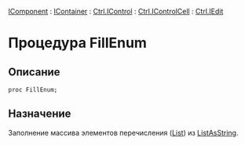 ﻿---
Link: .Ctrl.IEdit.@FillEnum
---

[IComponent](topic:Com.Custom.ComClasses.IComponent.Default) :
[IContainer](topic:Com.Custom.ComClasses.IContainer.Default) :
[Ctrl.IControl](topic:Com.Custom.ComClasses.Ctrl.IControl.Default) :
[Ctrl.IControlCell](topic:Com.Custom.ComClasses.Ctrl.IControlCell.Default) :
[Ctrl.IEdit](Default)

# Процедура FillEnum

## Описание

    proc FillEnum;

## Назначение

Заполнение массива элементов перечисления ([List](topic:.Custom.ComClasses.Ctrl.IEdit.List))
из [ListAsString](topic:.Custom.ComClasses.Ctrl.IEdit.ListAsString).